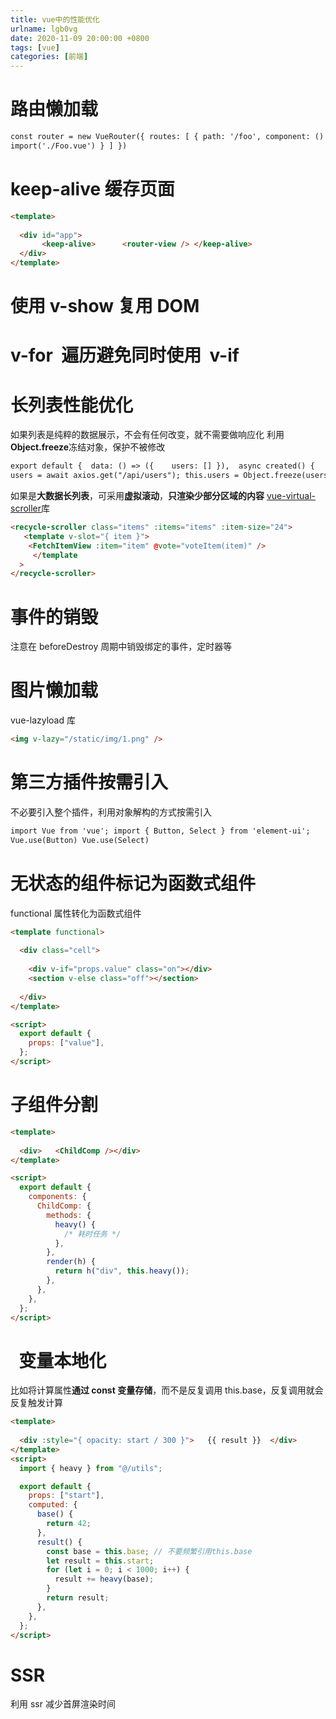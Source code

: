 ```yaml
---
title: vue中的性能优化
urlname: lgb0vg
date: 2020-11-09 20:00:00 +0800
tags: [vue]
categories: [前端]
---
```


# 路由懒加载

```html
const router = new VueRouter({ routes: [ { path: '/foo', component: () =>
import('./Foo.vue') } ] })
```

<!-- more -->

# keep-alive 缓存页面

```html
<template>
   
  <div id="app">
       <keep-alive>      <router-view /> </keep-alive>  
  </div>
</template>
```

# 使用 v-show 复用 DOM

# v-for  遍历避免同时使用  v-if

# 长列表性能优化

如果列表是纯粹的数据展示，不会有任何改变，就不需要做响应化
利用**Object.freeze**冻结对象，保护不被修改

```html
export default {  data: () => ({    users: [] }),  async created() {    const
users = await axios.get("/api/users"); this.users = Object.freeze(users); } };
```

如果是**大数据长列表**，可采用**虚拟滚动**，**只渲染少部分区域的内容**
[vue-virtual-scroller](https://github.com/Akryum/vue-virtual-scroller)库

```html
<recycle-scroller class="items" :items="items" :item-size="24">
   <template v-slot="{ item }">
    <FetchItemView :item="item" @vote="voteItem(item)" />
     </template
  >
</recycle-scroller>
```

# 事件的销毁

注意在 beforeDestroy 周期中销毁绑定的事件，定时器等

# 图片懒加载

vue-lazyload 库

```html
<img v-lazy="/static/img/1.png" />
```

# 第三方插件按需引入

不必要引入整个插件，利用对象解构的方式按需引入

```html
import Vue from 'vue'; import { Button, Select } from 'element-ui';
Vue.use(Button) Vue.use(Select)
```

# 无状态的组件标记为**函数式组件**

functional 属性转化为函数式组件

```html
<template functional>
   
  <div class="cell">
       
    <div v-if="props.value" class="on"></div>
    <section v-else class="off"></section>
     
  </div>
</template>

<script>
  export default {
    props: ["value"],
  };
</script>
```

# 子组件分割

```html
<template>
   
  <div>   <ChildComp /></div>
</template>

<script>
  export default {
    components: {
      ChildComp: {
        methods: {
          heavy() {
            /* 耗时任务 */
          },
        },
        render(h) {
          return h("div", this.heavy());
        },
      },
    },
  };
</script>
```

#   变量本地化

比如将计算属性**通过 const 变量存储**，而不是反复调用 this.base，反复调用就会反复触发计算

```html
<template>
   
  <div :style="{ opacity: start / 300 }">   {{ result }}  </div>
</template>
<script>
  import { heavy } from "@/utils";

  export default {
    props: ["start"],
    computed: {
      base() {
        return 42;
      },
      result() {
        const base = this.base; // 不要频繁引用this.base
        let result = this.start;
        for (let i = 0; i < 1000; i++) {
          result += heavy(base);
        }
        return result;
      },
    },
  };
</script>
```

# SSR

利用 ssr 减少首屏渲染时间
